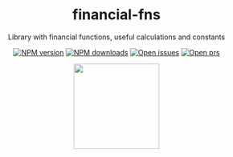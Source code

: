 <div align="center">

# financial-fns

Library with financial functions, useful calculations and constants

[![NPM version](https://badgen.net/npm/v/financial-fns)](https://npmjs.com/package/financial-fns)
[![NPM downloads](https://badgen.net/npm/dw/financial-fns)](https://npmjs.com/package/financial-fns)
[![Open issues](https://badgen.net//github/open-issues/ezemgaray/financial-fns)](https://github.com/ezemgaray/financial-fns/issues)
[![Open prs](https://badgen.net//github/open-prs/ezemgaray/financial-fns)](https://github.com/ezemgaray/financial-fns/pulls)

</div>

<div align="center">

<a href="https://www.buymeacoffee.com/ezemgaray">
<img src="https://cdn.buymeacoffee.com/buttons/default-black.png" width="170" />
</a>
